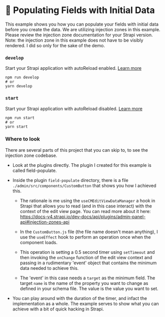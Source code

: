 # 🚀 Populating Fields with Initial Data

This example shows you how you can populate your fields with initial data before you create the data. We are utilizing injection zones in this example. Please review the injection zone documentation for your Strapi version. Note: the injection zone in this example does not have to be visibly rendered. I did so only for the sake of the demo.

### `develop`

Start your Strapi application with autoReload enabled. [Learn more](https://docs.strapi.io/dev-docs/cli#strapi-develop)

```
npm run develop
# or
yarn develop
```

### `start`

Start your Strapi application with autoReload disabled. [Learn more](https://docs.strapi.io/dev-docs/cli#strapi-start)

```
npm run start
# or
yarn start
```

### Where to look

There are several parts of this project that you can skip to, to see the injection zone codebase.

- Look at the plugins directly. The plugin I created for this example is called field-populate.
- Inside the plugin `field-populate` directory, there is a file `./admin/src/components/CustomButton` that shows you how I achieved this.

  - The rationale is me using the `useCMEditViewDataManager` a hook in Strapi that allows you to read (and in this case interact) with the context of the edit view page. You can read more about it here: https://docs-v4.strapi.io/dev-docs/api/plugins/admin-panel-api#injection-zones-api

  - In the `CustomButton.js` file (the file name doesn't mean anything), I use the `useEffect` hook to perform an operation once when the component loads.

  - This operation is setting a 0.5 second timer using `setTimeout` and then invoking the `onChange` function of the edit view context and passing in a rudimentary 'event' object that contains the minimum data needed to achieve this.

  - The 'event' in this case needs a `target` as the minimum field. The target `name` is the name of the property you want to change as defined in your schema file. The value is the value you want to set.

- You can play around with the duration of the timer, and infact the implementation as a whole. The example serves to show what you can achieve with a bit of quick hacking in Strapi.
